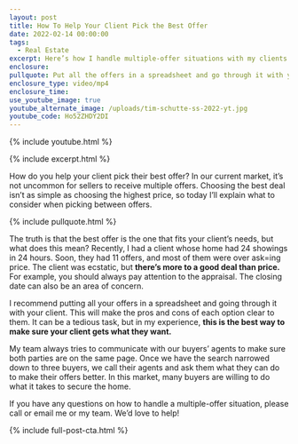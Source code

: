 ```yaml
---
layout: post
title: How To Help Your Client Pick the Best Offer
date: 2022-02-14 00:00:00
tags:
  - Real Estate
excerpt: Here’s how I handle multiple-offer situations with my clients.
enclosure:
pullquote: Put all the offers in a spreadsheet and go through it with your client.
enclosure_type: video/mp4
enclosure_time:
use_youtube_image: true
youtube_alternate_image: /uploads/tim-schutte-ss-2022-yt.jpg
youtube_code: Ho52ZHDY2DI
---
```

{% include youtube.html %}

{% include excerpt.html %}

How do you help your client pick their best offer? In our current market, it’s not uncommon for sellers to receive multiple offers. Choosing the best deal isn’t as simple as choosing the highest price, so today I’ll explain what to consider when picking between offers.&nbsp;

{% include pullquote.html %}

The truth is that the best offer is the one that fits your client’s needs, but what does this mean? Recently, I had a client whose home had 24 showings in 24 hours. Soon, they had 11 offers, and most of them were over ask=ing price. The client was ecstatic, but **there’s more to a good deal than price.** For example, you should always pay attention to the appraisal. The closing date can also be an area of concern.&nbsp;

I recommend putting all your offers in a spreadsheet and going through it with your client. This will make the pros and cons of each option clear to them. It can be a tedious task, but in my experience, **this is the best way to make sure your client gets what they want.&nbsp;**

My team always tries to communicate with our buyers’ agents to make sure both parties are on the same page. Once we have the search narrowed down to three buyers, we call their agents and ask them what they can do to make their offers better. In this market, many buyers are willing to do what it takes to secure the home.&nbsp;

If you have any questions on how to handle a multiple-offer situation, please call or email me or my team. We’d love to help\!

{% include full-post-cta.html %}

